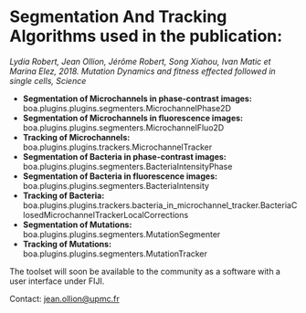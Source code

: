 # Segmentation And Tracking Algorithms used in the publication: 

*Lydia Robert, Jean Ollion, Jérôme Robert, Song Xiahou, Ivan Matic et Marina Elez, 2018. Mutation Dynamics and fitness effected followed in single cells, Science*

* **Segmentation of Microchannels in phase-contrast images:** boa.plugins.plugins.segmenters.MicrochannelPhase2D
* **Segmentation of Microchannels in fluorescence images:** boa.plugins.plugins.segmenters.MicrochannelFluo2D
* **Tracking of Microchannels:** boa.plugins.plugins.trackers.MicrochannelTracker
* **Segmentation of Bacteria in phase-contrast images:** boa.plugins.plugins.segmenters.BacteriaIntensityPhase
* **Segmentation of Bacteria in fluorescence images:** boa.plugins.plugins.segmenters.BacteriaIntensity
* **Tracking of Bacteria:** boa.plugins.plugins.trackers.bacteria_in_microchannel_tracker.BacteriaClosedMicrochannelTrackerLocalCorrections
* **Segmentation of Mutations:** boa.plugins.plugins.segmenters.MutationSegmenter
* **Tracking of Mutations:** boa.plugins.plugins.segmenters.MutationTracker

The toolset will soon be available to the community as a software with a user interface under FIJI. 

Contact: jean.ollion@upmc.fr
